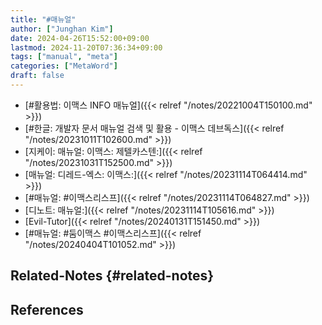```yaml
---
title: "#매뉴얼"
author: ["Junghan Kim"]
date: 2024-04-26T15:52:00+09:00
lastmod: 2024-11-20T07:36:34+09:00
tags: ["manual", "meta"]
categories: ["MetaWord"]
draft: false
---
```


-   [#활용법: 이맥스 INFO 매뉴얼]({{< relref "/notes/20221004T150100.md" >}})
-   [#한글: 개발자 문서 매뉴얼 검색 및 활용 - 이맥스 데브독스]({{< relref "/notes/20231011T102600.md" >}})
-   [지케이: 매뉴얼: 이맥스: 제텔카스텐:]({{< relref "/notes/20231031T152500.md" >}})
-   [매뉴얼: 디레드-엑스: 이맥스:]({{< relref "/notes/20231114T064414.md" >}})
-   [#매뉴얼: #이맥스리스프]({{< relref "/notes/20231114T064827.md" >}})
-   [디노트: 매뉴얼:]({{< relref "/notes/20231114T105616.md" >}})
-   [Evil-Tutor]({{< relref "/notes/20240131T151450.md" >}})
-   [#매뉴얼: #둠이맥스 #이맥스리스프]({{< relref "/notes/20240404T101052.md" >}})


## Related-Notes {#related-notes}

## References

<style>.csl-entry{text-indent: -1.5em; margin-left: 1.5em;}</style><div class="csl-bib-body">
</div>

